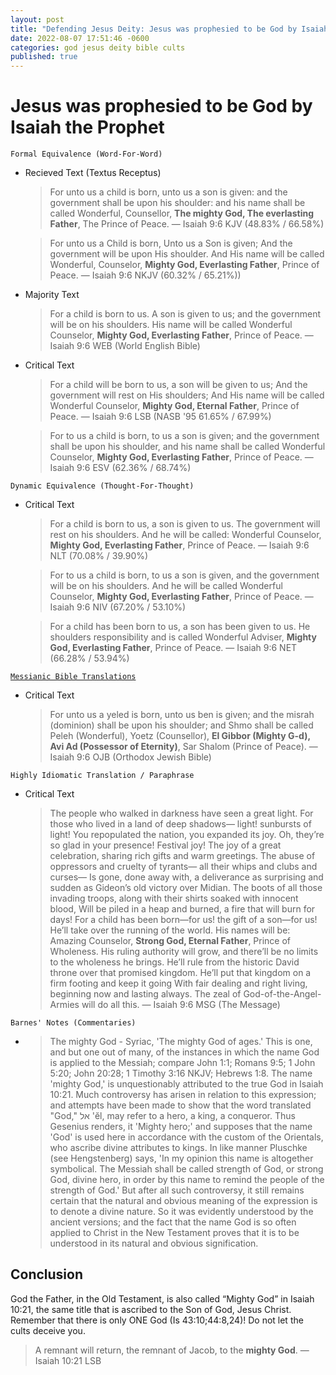 ```yaml
---
layout: post
title: "Defending Jesus Deity: Jesus was prophesied to be God by Isaiah the Prophet ✝️"
date: 2022-08-07 17:51:46 -0600
categories: god jesus deity bible cults
published: true
---
```


# Jesus was prophesied to be God by Isaiah the Prophet

`Formal Equivalence (Word-For-Word)`
- Recieved Text (Textus Receptus)

    > For unto us a child is born, unto us a son is given: and the government shall be upon his shoulder: and his name shall be called Wonderful, Counsellor, **The mighty God, The everlasting Father**, The Prince of Peace. &mdash; Isaiah 9:6 KJV (48.83% / 66.58%)

    > For unto us a Child is born, Unto us a Son is given; And the government will be upon His shoulder. And His name will be called Wonderful, Counselor, **Mighty God, Everlasting Father**, Prince of Peace. &mdash; Isaiah 9:6 NKJV (60.32% / 65.21%))

- Majority Text

    > For a child is born to us. A son is given to us; and the government will be on his shoulders. His name will be called Wonderful Counselor, **Mighty God, Everlasting Father**, Prince of Peace. &mdash; Isaiah 9:6 WEB (World English Bible)

- Critical Text

    > For a child will be born to us, a son will be given to us;
    And the government will rest on His shoulders;
    And His name will be called Wonderful Counselor, **Mighty God,
    Eternal Father**, Prince of Peace. &mdash; Isaiah 9:6 LSB (NASB '95 61.65% / 67.99%)

    > For to us a child is born, to us a son is given; and the government shall be upon his shoulder, and his name shall be called Wonderful Counselor, **Mighty God, Everlasting Father**, Prince of Peace. &mdash; Isaiah 9:6 ESV (62.36% / 68.74%)

`Dynamic Equivalence (Thought-For-Thought)`
- Critical Text
    > For a child is born to us, a son is given to us. The government will rest on his shoulders. And he will be called: Wonderful Counselor, **Mighty God, Everlasting Father**, Prince of Peace. &mdash; Isaiah 9:6 NLT (70.08% / 39.90%)

    > For to us a child is born, to us a son is given, and the government will be on his shoulders. And he will be called Wonderful Counselor, **Mighty God, Everlasting Father**, Prince of Peace. &mdash; Isaiah 9:6 NIV (67.20% / 53.10%)

    > For a child has been born to us, a son has been given to us. He shoulders responsibility and is called Wonderful Adviser, **Mighty God, Everlasting Father**, Prince of Peace. &mdash; Isaiah 9:6 NET (66.28% / 53.94%)

<!-- - NET Bible Translator Notes
    
    > e. Isaiah 9:6 NET tn גִּבּוֹר (gibbor) is probably an attributive adjective (“mighty God”), though one might translate “God is a warrior” or “God is mighty.” Scholars have interpreted this title in two ways. A number of them have argued that the title portrays the king as God’s representative on the battlefield, whom God empowers in a supernatural way (see J. H. Hayes and S. A. Irvine, Isaiah, 181-82). They contend that this sense seems more likely in the original context of the prophecy. They would suggest that having read the NT, we might in retrospect interpret this title as indicating the coming king’s deity, but it is unlikely that Isaiah or his audience would have understood the title in such a bold way. Ps 45:6 addresses the Davidic king as “God” because he ruled and fought as God’s representative on earth. Ancient Near Eastern art and literature picture gods training kings for battle, bestowing special weapons, and intervening in battle. According to Egyptian propaganda, the Hittites described Rameses II as follows: “No man is he who is among us, It is Seth great-of-strength, Baal in person; Not deeds of man are these his doings, They are of one who is unique” (See Miriam Lichtheim, Ancient Egyptian Literature, 2:67). According to proponents of this view, Isa 9:6 probably envisions a similar kind of response when friends and foes alike look at the Davidic king in full battle regalia. When the king’s enemies oppose him on the battlefield, they are, as it were, fighting against God himself. The other option is to regard this title as a reference to God, confronting Isaiah’s readers with the divinity of this promised “child.” The use of this same title that clearly refers to God in a later passage (Isa 10:21) supports this interpretation. Other passages depict Yahweh as the great God and great warrior (Deut 10:17; Jer. 32:18). Although this connection of a child who is born with deity is unparalleled in any earlier biblical texts, Isaiah’s use of this title to make this connection represents Isaiah’s attempt (at God’s behest) to advance Israel in their understanding of the ideal Davidic king for whom they long. -->

[`Messianic Bible Translations`](https://en.wikipedia.org/wiki/Messianic_Bible_translations)
- Critical Text

    > For unto us a yeled is born, unto us ben is given; and the misrah (dominion) shall be upon his shoulder; and Shmo shall be called Peleh (Wonderful), Yoetz (Counsellor), **El Gibbor (Mighty G-d), Avi Ad (Possessor of Eternity)**, Sar Shalom (Prince of Peace). &mdash; Isaiah 9:6 OJB (Orthodox Jewish Bible)

<!-- > Of the increase of His government and shalom there will be no end— on the throne of David and over His kingdom— to establish it and uphold it through justice and righteousness from now until forevermore. The zeal of Adonai-Tzva’ot will accomplish this. &mdash; Isaiah 9:6 TLV (Tree of Life Version, Formal Equivalent)

> in order to extend the dominion and perpetuate the peace of the throne and kingdom of David, to secure it and sustain it through justice and righteousness henceforth and forever. The zeal of Adonai-Tzva’ot will accomplish this. &mdash; Isaiah 9:6 CJB (Complete Jewish Bible, Dynamic Equivalent) -->

`Highly Idiomatic Translation / Paraphrase`
- Critical Text
    > The people who walked in darkness have seen a great light. For those who lived in a land of deep shadows— light! sunbursts of light! You repopulated the nation, you expanded its joy. Oh, they’re so glad in your presence! Festival joy! The joy of a great celebration, sharing rich gifts and warm greetings. The abuse of oppressors and cruelty of tyrants— all their whips and clubs and curses— Is gone, done away with, a deliverance as surprising and sudden as Gideon’s old victory over Midian. The boots of all those invading troops, along with their shirts soaked with innocent blood, Will be piled in a heap and burned, a fire that will burn for days! For a child has been born—for us! the gift of a son—for us! He’ll take over the running of the world. His names will be: Amazing Counselor, **Strong God, Eternal Father**, Prince of Wholeness. His ruling authority will grow, and there’ll be no limits to the wholeness he brings. He’ll rule from the historic David throne over that promised kingdom. He’ll put that kingdom on a firm footing and keep it going With fair dealing and right living, beginning now and lasting always. The zeal of God-of-the-Angel-Armies will do all this. &mdash; Isaiah 9:6 MSG (The Message)

`Barnes' Notes (Commentaries)` 

- > The mighty God - Syriac, 'The mighty God of ages.' This is one, and but one out of many, of the instances in which the name God is applied to the Messiah; compare John 1:1; Romans 9:5; 1 John 5:20; John 20:28; 1 Timothy 3:16 NKJV; Hebrews 1:8. The name 'mighty God,' is unquestionably attributed to the true God in Isaiah 10:21. Much controversy has arisen in relation to this expression; and attempts have been made to show that the word translated "God," אל 'ĕl, may refer to a hero, a king, a conqueror. Thus Gesenius renders, it 'Mighty hero;' and supposes that the name 'God' is used here in accordance with the custom of the Orientals, who ascribe divine attributes to kings. In like manner Pluschke (see Hengstenberg) says, 'In my opinion this name is altogether symbolical. The Messiah shall be called strength of God, or strong God, divine hero, in order by this name to remind the people of the strength of God.' But after all such controversy, it still remains certain that the natural and obvious meaning of the expression is to denote a divine nature. So it was evidently understood by the ancient versions; and the fact that the name God is so often applied to Christ in the New Testament proves that it is to be understood in its natural and obvious signification.

## Conclusion

God the Father, in the Old Testament, is also called “Mighty God” in Isaiah 10:21, the same title that is ascribed to the Son of God, Jesus Christ. Remember that there is only ONE God (Is 43:10;44:8,24)! Do not let the cults deceive you.

> A remnant will return, the remnant of Jacob, to the **mighty God**. &mdash; Isaiah 10:21 LSB

<script>
	var refTagger = {
		settings: {
			bibleVersion: 'ESV'
		}
	}; 

	(function(d, t) {
		var n=d.querySelector('[nonce]');
		refTagger.settings.nonce = n && (n.nonce||n.getAttribute('nonce'));
		var g = d.createElement(t), s = d.getElementsByTagName(t)[0];
		g.src = 'https://api.reftagger.com/v2/RefTagger.js';
		g.nonce = refTagger.settings.nonce;
		s.parentNode.insertBefore(g, s);
	}(document, 'script'));
</script>